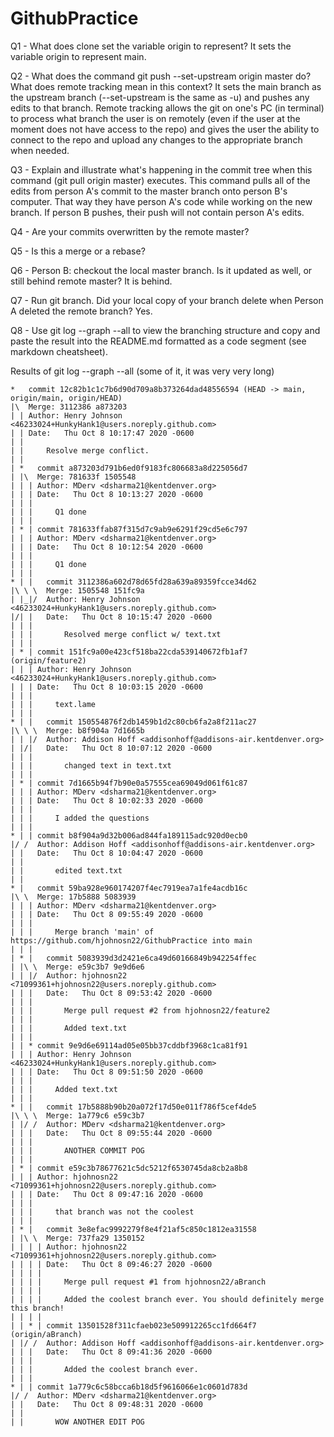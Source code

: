 # GithubPractice
Q1 - What does clone set the variable origin to represent?
It sets the variable origin to represent main.

Q2 - What does the command git push --set-upstream origin master do? What does remote tracking mean in this context?
It sets the main branch as the upstream branch (--set-upstream is the same as -u) and pushes any edits to that branch. Remote tracking allows the git on one's PC (in terminal) to process what branch the user is on remotely (even if the user at the moment does not have access to the repo) and gives the user the ability to connect to the repo and upload any changes to the appropriate branch when needed.

Q3 - Explain and illustrate what's happening in the commit tree when this command (git pull origin master) executes.
This command pulls all of the edits from person A's commit to the master branch onto person B's computer. That way they have person A's code while working on the new branch. If person B pushes, their push will not contain person A's edits.

Q4 - Are your commits overwritten by the remote master?


Q5 - Is this a merge or a rebase?


Q6 - Person B: checkout the local master branch. Is it updated as well, or still behind remote master?
It is behind.

Q7 - Run git branch. Did your local copy of your branch delete when Person A deleted the remote branch?
Yes.

Q8 - Use git log --graph --all to view the branching structure and copy and paste the result into the README.md formatted as a code segment (see markdown cheatsheet).


Results of git log --graph --all (some of it, it was very very long)

```
*   commit 12c82b1c1c7b6d90d709a8b373264dad48556594 (HEAD -> main, origin/main, origin/HEAD)
|\  Merge: 3112386 a873203
| | Author: Henry Johnson <46233024+HunkyHank1@users.noreply.github.com>
| | Date:   Thu Oct 8 10:17:47 2020 -0600
| | 
| |     Resolve merge conflict.
| |   
| *   commit a873203d791b6ed0f9183fc806683a8d225056d7
| |\  Merge: 781633f 1505548
| | | Author: MDerv <dsharma21@kentdenver.org>
| | | Date:   Thu Oct 8 10:13:27 2020 -0600
| | | 
| | |     Q1 done
| | | 
| * | commit 781633ffab87f315d7c9ab9e6291f29cd5e6c797
| | | Author: MDerv <dsharma21@kentdenver.org>
| | | Date:   Thu Oct 8 10:12:54 2020 -0600
| | | 
| | |     Q1 done
| | |   
* | |   commit 3112386a602d78d65fd28a639a89359fcce34d62
|\ \ \  Merge: 1505548 151fc9a
| |_|/  Author: Henry Johnson <46233024+HunkyHank1@users.noreply.github.com>
|/| |   Date:   Thu Oct 8 10:15:47 2020 -0600
| | |   
| | |       Resolved merge conflict w/ text.txt
| | | 
| * | commit 151fc9a00e423cf518ba22cda539140672fb1af7 (origin/feature2)
| | | Author: Henry Johnson <46233024+HunkyHank1@users.noreply.github.com>
| | | Date:   Thu Oct 8 10:03:15 2020 -0600
| | | 
| | |     text.lame
| | |   
* | |   commit 150554876f2db1459b1d2c80cb6fa2a8f211ac27
|\ \ \  Merge: b8f904a 7d1665b
| | |/  Author: Addison Hoff <addisonhoff@addisons-air.kentdenver.org>
| |/|   Date:   Thu Oct 8 10:07:12 2020 -0600
| | |   
| | |       changed text in text.txt
| | | 
| * | commit 7d1665b94f7b90e0a57555cea69049d061f61c87
| | | Author: MDerv <dsharma21@kentdenver.org>
| | | Date:   Thu Oct 8 10:02:33 2020 -0600
| | | 
| | |     I added the questions
| | | 
* | | commit b8f904a9d32b006ad844fa189115adc920d0ecb0
|/ /  Author: Addison Hoff <addisonhoff@addisons-air.kentdenver.org>
| |   Date:   Thu Oct 8 10:04:47 2020 -0600
| |   
| |       edited text.txt
| |   
* |   commit 59ba928e960174207f4ec7919ea7a1fe4acdb16c
|\ \  Merge: 17b5888 5083939
| | | Author: MDerv <dsharma21@kentdenver.org>
| | | Date:   Thu Oct 8 09:55:49 2020 -0600
| | | 
| | |     Merge branch 'main' of https://github.com/hjohnosn22/GithubPractice into main
| | |   
| * |   commit 5083939d3d2421e6ca49d60166849b942254ffec
| |\ \  Merge: e59c3b7 9e9d6e6
| | |/  Author: hjohnosn22 <71099361+hjohnosn22@users.noreply.github.com>
| | |   Date:   Thu Oct 8 09:53:42 2020 -0600
| | |   
| | |       Merge pull request #2 from hjohnosn22/feature2
| | |       
| | |       Added text.txt
| | | 
| | * commit 9e9d6e69114ad05e05bb37cddbf3968c1ca81f91
| | | Author: Henry Johnson <46233024+HunkyHank1@users.noreply.github.com>
| | | Date:   Thu Oct 8 09:51:50 2020 -0600
| | | 
| | |     Added text.txt
| | |   
* | |   commit 17b5888b90b20a072f17d50e011f786f5cef4de5
|\ \ \  Merge: 1a779c6 e59c3b7
| |/ /  Author: MDerv <dsharma21@kentdenver.org>
| | |   Date:   Thu Oct 8 09:55:44 2020 -0600
| | |   
| | |       ANOTHER COMMIT POG
| | | 
| * | commit e59c3b78677621c5dc5212f6530745da8cb2a8b8
| | | Author: hjohnosn22 <71099361+hjohnosn22@users.noreply.github.com>
| | | Date:   Thu Oct 8 09:47:16 2020 -0600
| | | 
| | |     that branch was not the coolest
| | |   
| * |   commit 3e8efac9992279f8e4f21af5c850c1812ea31558
| |\ \  Merge: 737fa29 1350152
| | | | Author: hjohnosn22 <71099361+hjohnosn22@users.noreply.github.com>
| | | | Date:   Thu Oct 8 09:46:27 2020 -0600
| | | | 
| | | |     Merge pull request #1 from hjohnosn22/aBranch
| | | |     
| | | |     Added the coolest branch ever. You should definitely merge this branch!
| | | | 
| | * | commit 13501528f311cfaeb023e509912265cc1fd664f7 (origin/aBranch)
| |/ /  Author: Addison Hoff <addisonhoff@addisons-air.kentdenver.org>
| | |   Date:   Thu Oct 8 09:41:36 2020 -0600
| | |   
| | |       Added the coolest branch ever.
| | | 
* | | commit 1a779c6c58bcca6b18d5f9616066e1c0601d783d
|/ /  Author: MDerv <dsharma21@kentdenver.org>
| |   Date:   Thu Oct 8 09:48:31 2020 -0600
| |   
| |       WOW ANOTHER EDIT POG
```
